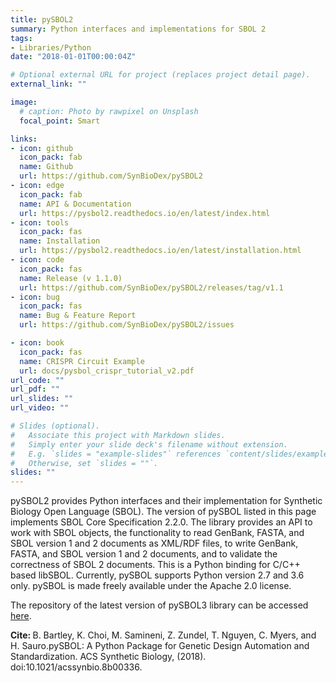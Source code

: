```yaml
---
title: pySBOL2
summary: Python interfaces and implementations for SBOL 2
tags:
- Libraries/Python
date: "2018-01-01T00:00:04Z"

# Optional external URL for project (replaces project detail page).
external_link: ""

image:
  # caption: Photo by rawpixel on Unsplash
  focal_point: Smart

links:
- icon: github
  icon_pack: fab
  name: Github
  url: https://github.com/SynBioDex/pySBOL2
- icon: edge
  icon_pack: fab
  name: API & Documentation
  url: https://pysbol2.readthedocs.io/en/latest/index.html
- icon: tools
  icon_pack: fas
  name: Installation
  url: https://pysbol2.readthedocs.io/en/latest/installation.html
- icon: code
  icon_pack: fas
  name: Release (v 1.1.0)
  url: https://github.com/SynBioDex/pySBOL2/releases/tag/v1.1
- icon: bug
  icon_pack: fas
  name: Bug & Feature Report
  url: https://github.com/SynBioDex/pySBOL2/issues

- icon: book
  icon_pack: fas
  name: CRISPR Circuit Example
  url: docs/pysbol_crispr_tutorial_v2.pdf
url_code: ""
url_pdf: ""
url_slides: ""
url_video: ""

# Slides (optional).
#   Associate this project with Markdown slides.
#   Simply enter your slide deck's filename without extension.
#   E.g. `slides = "example-slides"` references `content/slides/example-slides.md`.
#   Otherwise, set `slides = ""`.
slides: ""
---
```


pySBOL2 provides Python interfaces and their implementation for Synthetic Biology Open Language (SBOL). The version of pySBOL listed in this page implements SBOL Core Specification 2.2.0. The library provides an API to work with SBOL objects, the functionality to read GenBank, FASTA, and SBOL version 1 and 2 documents as XML/RDF files, to write GenBank, FASTA, and SBOL version 1 and 2 documents, and to validate the correctness of SBOL 2 documents. This is a Python binding for C/C++ based libSBOL. Currently, pySBOL supports Python version 2.7 and 3.6 only. pySBOL is made freely available under the Apache 2.0 license.



The repository of the latest version of pySBOL3 library can be accessed [here](https://github.com/SynBioDex/pySBOL3).



<b>Cite: </b> B. Bartley, K. Choi, M. Samineni, Z. Zundel, T. Nguyen, C. Myers, and H. Sauro.pySBOL: A Python Package for Genetic Design Automation and Standardization. ACS Synthetic Biology, (2018). doi:10.1021/acssynbio.8b00336.
